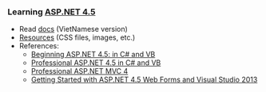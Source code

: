 <h3>Learning <a href="https://ngocminhtran.com/asp-net-4-5/">ASP.NET 4.5</a></h3> 
<ul>
  <li>Read <a href="">docs</a> (VietNamese version)</li>
  <li><a href="https://github.com/TranNgocMinh/ASP.NET-4.5/tree/master/CSS">Resources</a> (CSS files, images, etc.)</li>
  <li>References:
      <ul>
        <li><a href="http://www.wrox.com/WileyCDA/WroxTitle/Beginning-ASP-NET-4-5-in-C-and-VB.productCd-1118311809.html">Beginning ASP.NET 4.5: in C# and VB</a></li>
        <li><a href="http://www.wrox.com/WileyCDA/WroxTitle/Professional-ASP-NET-4-5-in-C-and-VB.productCd-1118311825.html">Professional ASP.NET 4.5 in C# and VB</a></li>
        <li><a href="http://www.wrox.com/WileyCDA/WroxTitle/Professional-ASP-NET-MVC-4.productCd-111834846X.html">Professional ASP.NET MVC 4
</a></li>
        <li><a href="https://docs.microsoft.com/en-us/aspnet/web-forms/overview/getting-started/getting-started-with-aspnet-45-web-forms/introduction-and-overview">Getting Started with ASP.NET 4.5 Web Forms and Visual Studio 2013</a></li>
      </ul>
  </li>
</ul>
  
  
